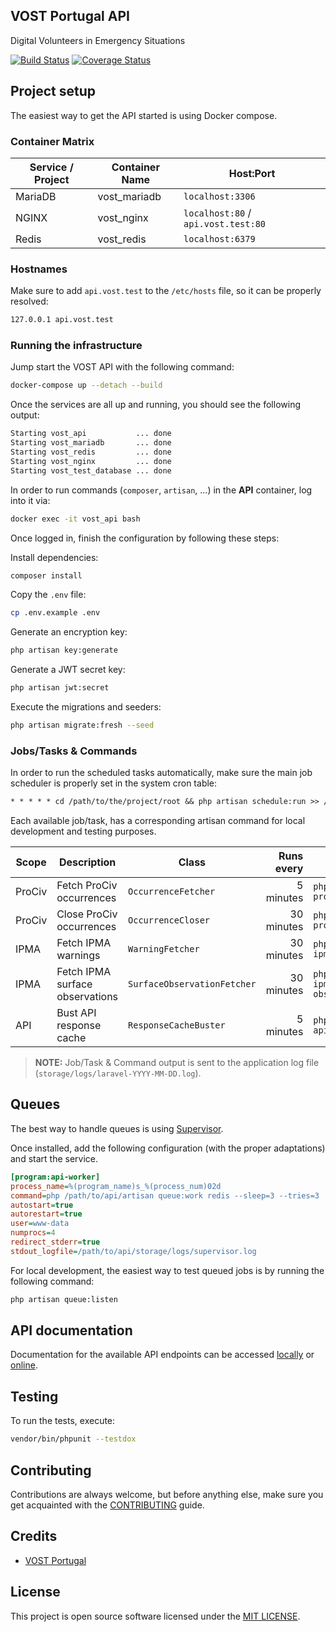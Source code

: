 ## VOST Portugal API
Digital Volunteers in Emergency Situations

[![Build Status](https://travis-ci.com/vostpt/api.svg?branch=master)](https://travis-ci.com/vostpt/api) [![Coverage Status](https://coveralls.io/repos/github/vostpt/api/badge.svg?branch=master)](https://coveralls.io/github/vostpt/api?branch=master)

## Project setup
The easiest way to get the API started is using Docker compose.

### Container Matrix
 Service / Project | Container Name | Host:Port
-------------------|----------------|-------------------------------------
 MariaDB           | vost_mariadb   | `localhost:3306`
 NGINX             | vost_nginx     | `localhost:80` / `api.vost.test:80`
 Redis             | vost_redis     | `localhost:6379`

### Hostnames
Make sure to add `api.vost.test` to the `/etc/hosts` file, so it can be properly resolved:

```txt
127.0.0.1 api.vost.test
```

### Running the infrastructure
Jump start the VOST API with the following command:

```sh
docker-compose up --detach --build
```

Once the services are all up and running, you should see the following output: 
```sh
Starting vost_api           ... done
Starting vost_mariadb       ... done
Starting vost_redis         ... done
Starting vost_nginx         ... done
Starting vost_test_database ... done
```

In order to run commands (`composer`, `artisan`, ...) in the **API** container, log into it via:

```sh
docker exec -it vost_api bash
```

Once logged in, finish the configuration by following these steps:

Install dependencies:
```sh
composer install
```

Copy the `.env` file:
```sh
cp .env.example .env
```

Generate an encryption key:
```sh
php artisan key:generate
```

Generate a JWT secret key:
```sh
php artisan jwt:secret
```

Execute the migrations and seeders:
```sh
php artisan migrate:fresh --seed
```

### Jobs/Tasks & Commands
In order to run the scheduled tasks automatically, make sure the main job scheduler is properly set in the system cron table:
```txt
* * * * * cd /path/to/the/project/root && php artisan schedule:run >> /dev/null 2>&1
```

Each available job/task, has a corresponding artisan command for local development and testing purposes.

 Scope  | Description                     | Class                       | Runs every | Artisan command
--------|---------------------------------|-----------------------------|-----------:|-------------------------------------
 ProCiv | Fetch ProCiv occurrences        | `OccurrenceFetcher`         |  5 minutes | `php artisan prociv:fetch:occurrences`
 ProCiv | Close ProCiv occurrences        | `OccurrenceCloser`          | 30 minutes | `php artisan prociv:close:occurrences`
 IPMA   | Fetch IPMA warnings             | `WarningFetcher`            | 30 minutes | `php artisan ipma:fetch:warnings`
 IPMA   | Fetch IPMA surface observations | `SurfaceObservationFetcher` | 30 minutes | `php artisan ipma:fetch:surface-observations`
 API    | Bust API response cache         | `ResponseCacheBuster`       |  5 minutes | `php artisan api:bust:response-cache`
 
>**NOTE:** Job/Task & Command output is sent to the application log file (`storage/logs/laravel-YYYY-MM-DD.log`).

## Queues
The best way to handle queues is using [Supervisor](http://supervisord.org/).

Once installed, add the following configuration (with the proper adaptations) and start the service.

```ini
[program:api-worker]
process_name=%(program_name)s_%(process_num)02d
command=php /path/to/api/artisan queue:work redis --sleep=3 --tries=3
autostart=true
autorestart=true
user=www-data
numprocs=4
redirect_stderr=true
stdout_logfile=/path/to/api/storage/logs/supervisor.log
```

For local development, the easiest way to test queued jobs is by running the following command:
```sh
php artisan queue:listen
```

## API documentation
Documentation for the available API endpoints can be accessed [locally](http://api.vost.test/documentation/) or [online](http://api.vost.pt/documentation/).

## Testing
To run the tests, execute:

```sh
vendor/bin/phpunit --testdox
```

## Contributing
Contributions are always welcome, but before anything else, make sure you get acquainted with the [CONTRIBUTING](CONTRIBUTING.md) guide.

## Credits
- [VOST Portugal](https://github.com/vostpt)

## License
This project is open source software licensed under the [MIT LICENSE](LICENSE.md).
